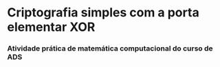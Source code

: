 # Criptografia simples com a porta elementar XOR

### Atividade prática de matemática computacional do curso de ADS



